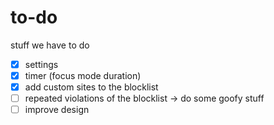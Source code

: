 # to-do

stuff we have to do

- [x] settings
- [x] timer (focus mode duration)
- [x] add custom sites to the blocklist
- [ ] repeated violations of the blocklist -> do some goofy stuff
- [ ] improve design
